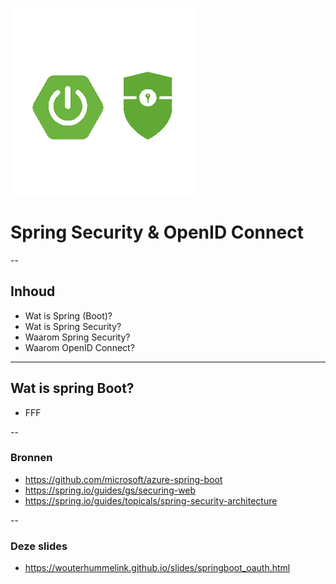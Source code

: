 ![Spring Logo](images\spring-boot-security.png) <!-- .element: style="border-width: 0;" -->
# Spring Security & OpenID Connect

--

## Inhoud

* Wat is Spring (Boot)?
* Wat is Spring Security?
* Waarom Spring Security?
* Waarom OpenID Connect?

---

## Wat is spring Boot?

* FFF

--

### Bronnen

* https://github.com/microsoft/azure-spring-boot
* https://spring.io/guides/gs/securing-web
* https://spring.io/guides/topicals/spring-security-architecture

-- 

### Deze slides

* https://wouterhummelink.github.io/slides/springboot_oauth.html